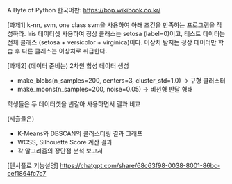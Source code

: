 A Byte of Python 한국어판: https://bop.wikibook.co.kr/


[과제1]
k-nn, svm, one class svm을 사용하여 아래 조건을 만족하는 프로그램을 작성하라. 
Iris 데이터셋 사용하여 정상 클래스는 setosa (label=0)이고, 테스트 데이터는 전체 클래스 (setosa + versicolor + virginica)이다. 
이상치 탐지는 정상 데이터만 학습 후 다른 클래스는 이상치로 취급한다.

[과제2]
(데이터 준비는)
 2차원 합성 데이터 생성
- make_blobs(n_samples=200, centers=3, cluster_std=1.0) → 구형 클러스터
- make_moons(n_samples=200, noise=0.05) → 비선형 반달 형태

학생들은 두 데이터셋을 번갈아 사용하면서 결과 비교

(제출물은) 
- K-Means와 DBSCAN의 클러스터링 결과 그래프
- WCSS, Silhouette Score 계산 결과
- 각 알고리즘의 장단점 분석 보고서

[텐서플로 기능설명]
https://chatgpt.com/share/68c63f98-0038-8001-86bc-cef1864fc7c7
